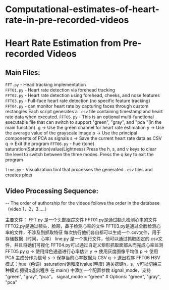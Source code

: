 # Computational-estimates-of-heart-rate-in-pre-recorded-videos

# Heart Rate Estimation from Pre-recorded Videos

## Main Files:

`FFT.py` - Head tracking implementation  
`FFT01.py` - Heart rate detection via forehead tracking  
`FFT02.py` - Heart rate detection using forehead, cheeks, and nose features  
`FFT03.py` - Full-face heart rate detection (no specific feature tracking)  
`FFT04.py` -  can monitor heart rate by capturing faces through custom rectangles
Each script generates a `.csv` file containing timestamp and heart rate data when executed.
`FFT05.py` - This is an optional multi-functional executable file that can switch to support "green", "gray", and "pca "(in the main function). g → Use the green channel for heart rate estimation 
y → Use the average value of the grayscale image 
p → Use the principal components of PCA as signals 
s → Save the current heart rate data as CSV 
q → Exit the program
`FFT06.py` - hue (tone) saturation(Saturation)value(Lightness) 
Press the h, s, and v keys to clear the level to switch between the three modes. Press the q key to exit the program

`line.py` - Visualization tool that processes the generated `.csv` files and creates plots

## Video Processing Sequence:
-- The order of authorship for the videos follows the order in the database（video 1，2，3.....）





主要文件：
FFT.py 是一个头部跟踪文件
FFT01.py是通过额头检测心率的文件
FFT02.py是通过额头，脸颊，鼻子检测心率的文件
FFT03.py是通过全脸检测心率的文件，不涉及到抓取特征
每次执行他们各自都可以生成一个.csv文件，用于存储数据（时间，心率）
line.py 是一个执行文件，他可以通过抓取固定的.csv文件，并且将她们可视化
FFT04.py可以通过自定义矩形抓取面部从而完成心率监测
FFT05.py
g → 使用绿色通道进行心率估计
y → 使用灰度图像平均值
p → 使用 PCA 主成分作为信号
s → 保存当前心率数据为 CSV
q → 退出程序
FFT06 HSV模式：hue（色调）saturation(饱和度)value(明度)
通关摁键h，s，v可以切换三种模式 摁键q退出程序
在 main() 中添加一个配置参数 signal_mode，支持 "green", "gray", "pca"。
signal_mode = "green"  # Options: "green", "gray", "pca"
